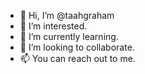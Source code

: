- 👋 Hi, I’m @taahgraham
- 👀 I’m interested.
- 🌱 I’m currently learning.
- 💞️ I’m looking to collaborate.
- 📫 You can reach out to me.


